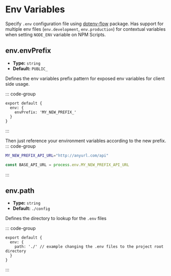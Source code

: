 # Env Variables
Specify `.env` configuration file using [dotenv-flow](https://github.com/kerimdzhanov/dotenv-flow) package. Has support for multiple env files (`env.development`, `env.production`) for contextual variables when setting `NODE_ENV` variable on NPM Scripts.

## env.envPrefix
- **Type:** `string`
- **Default:** `PUBLIC_`

Defines the env variables prefix pattern for exposed env variables for client side usage.

::: code-group
```js{3} [camunda.config.js]
export default {
  env: {
    envPrefix: 'MY_NEW_PREFIX_'
  }
}
```
:::

Then just reference your environment variables according to the new prefix.
::: code-group
```bash [.env]
MY_NEW_PREFIX_API_URL="http://anyurl.com/api"
```
```js [some-js-file.js]
const BASE_API_URL = process.env.MY_NEW_PREFIX_API_URL
```
:::

## env.path
- **Type:** `string`
- **Default:** `./config`

Defines the directory to lookup for the `.env` files

::: code-group
```js{3} [camunda.config.js]
export default {
  env: {
    path: './' // example changing the .env files to the project root directory
  }
}
```
:::
